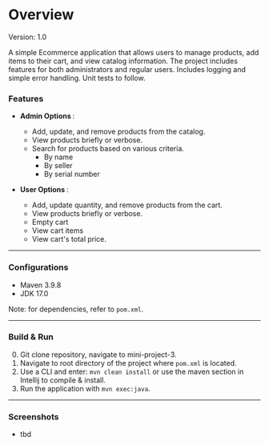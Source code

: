 # Overview

Version: 1.0

<p>
A simple Ecommerce application that allows users to manage products, add items to their cart, 
and view catalog information. The project includes features for both administrators and regular users.
Includes logging and simple error handling. Unit tests to follow.
</p>

### Features
- <b> Admin Options </b>:
  
    - Add, update, and remove products from the catalog.
    - View products briefly or verbose.
    - Search for products based on various criteria.
        - By name
        - By seller
        - By serial number
    

- <b> User Options </b>:

    - Add, update quantity, and remove products from the cart.
    - View products briefly or verbose.
    - Empty cart
    - View cart items
    - View cart's total price.
---
### Configurations
* Maven 3.9.8
* JDK 17.0

Note: for dependencies, refer to `pom.xml`.

---
### Build & Run
0. Git clone repository, navigate to mini-project-3.
1. Navigate to root directory of the project where `pom.xml` is located.
2. Use a CLI and enter: `mvn clean install` or use the maven section in Intellij to compile & install.
3. Run the application with `mvn exec:java`.
---
### Screenshots
- tbd